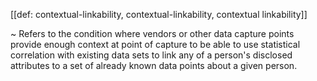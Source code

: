 [[def: contextual-linkability, contextual-linkability, contextual linkability]]

~ Refers to the condition where vendors or other data capture points provide enough context at point of capture to be able to use statistical correlation with existing data sets to link any of a person's disclosed attributes to a set of already known data points about a given person.
